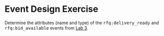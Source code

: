 
# Event Design Exercise

Determine the attributes (name and type) of the <tt>rfq:delivery_ready</tt> and <tt>rfq:bid_available</tt> events from [Lab 3](/project/Lab3.md). 
